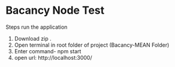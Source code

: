 # Bacancy Node Test

Steps run the application

1) Download zip .
2)  Open terminal in root folder of project (Bacancy-MEAN Folder)
3)  Enter command- npm start
4)  open url: http://localhost:3000/